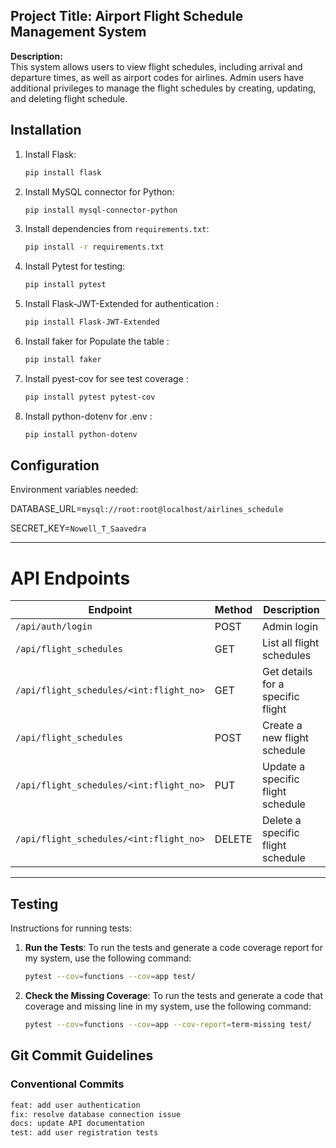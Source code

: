 ## Project Title: Airport Flight Schedule Management System

**Description:**  
    This system allows users to view flight schedules, including arrival and departure times, as well as airport codes for airlines. Admin users have additional privileges to manage the flight schedules by creating, updating, and deleting flight schedule.

## Installation
1. Install Flask: 
    ```bash
    pip install flask
    ```

2. Install MySQL connector for Python:
    ```bash
    pip install mysql-connector-python
    ```

3. Install dependencies from `requirements.txt`:
    ```bash
    pip install -r requirements.txt
    ```

4. Install Pytest for testing:
    ```bash
    pip install pytest
    ```
5. Install Flask-JWT-Extended for authentication :
    ```bash
    pip install Flask-JWT-Extended
    ```
6. Install faker for Populate the table :
    ```bash
    pip install faker
    ```
7. Install pyest-cov for see test coverage :
    ```bash
    pip install pytest pytest-cov
    ```
7. Install python-dotenv for .env :
    ```bash
    pip install python-dotenv
    ```

## Configuration
Environment variables needed:

DATABASE_URL=```mysql://root:root@localhost/airlines_schedule```

SECRET_KEY=```Nowell_T_Saavedra```


---

# API Endpoints

| Endpoint                                    | Method | Description                            |
|---------------------------------------------|--------|----------------------------------------|
| `/api/auth/login`                           | POST   | Admin login                            |
| `/api/flight_schedules`                     | GET    | List all flight schedules              |
| `/api/flight_schedules/<int:flight_no>`     | GET    | Get details for a specific flight      |
| `/api/flight_schedules`                     | POST   | Create a new flight schedule           |
| `/api/flight_schedules/<int:flight_no>`     | PUT    | Update a specific flight schedule      |
| `/api/flight_schedules/<int:flight_no>`     | DELETE | Delete a specific flight schedule      |

---

## Testing
 Instructions for running tests:


1. **Run the Tests**:
       To run the tests and generate a code coverage report for my system, use the following command:
    ```bash
   pytest --cov=functions --cov=app test/
    ```

2. **Check the Missing Coverage**:
       To run the tests and generate a code that coverage and missing line in my system, use the following command:
    ```bash
   pytest --cov=functions --cov=app --cov-report=term-missing test/
    ```

## Git Commit Guidelines
### Conventional Commits
```bash
feat: add user authentication
fix: resolve database connection issue
docs: update API documentation
test: add user registration tests

    
